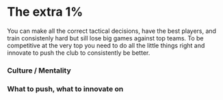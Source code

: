 # The extra 1%

You can make all the correct tactical decisions, have the best players, and train consistenly hard but sill lose big games against top teams. To be competitive at the very top you need to do all the little things right and innovate to push the club to consistently be better.

### Culture / Mentality



### What to push, what to innovate on


